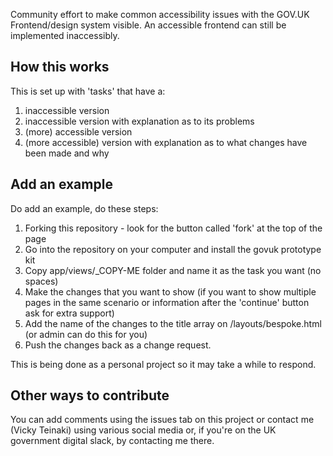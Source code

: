 Community effort to make common accessibility issues with the GOV.UK Frontend/design system visible. An accessible frontend can still be implemented inaccessibly.

## How this works
This is set up with 'tasks' that have a:

1. inaccessible version
2. inaccessible version with explanation as to its problems
3. (more) accessible version
4. (more accessible) version with explanation as to what changes have been made and why

## Add an example

Do add an example, do these steps:

1. Forking this repository - look for the button called 'fork' at the top of the page
2. Go into the repository on your computer and install the govuk prototype kit 
3. Copy app/views/_COPY-ME folder and name it as the task you want (no spaces)
4. Make the changes that you want to show (if you want to show multiple pages in the same scenario or information after the 'continue' button ask for extra support)
5. Add the name of the changes to the title array on /layouts/bespoke.html (or admin can do this for you)
6. Push the changes back as a change request.

This is being done as a personal project so it may take a while to respond.

## Other ways to contribute
You can add comments using the issues tab on this project or contact me (Vicky Teinaki) using various social media or, if you're on the UK government digital slack, by contacting me there. 

